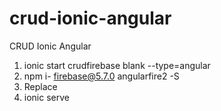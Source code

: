 # crud-ionic-angular
CRUD Ionic Angular

1. ionic start crudfirebase blank --type=angular
2. npm i- firebase@5.7.0 angularfire2 -S
3. Replace
4. ionic serve
